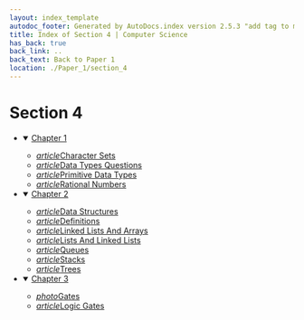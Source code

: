 ```yaml
---
layout: index_template
autodoc_footer: Generated by AutoDocs.index version 2.5.3 "add tag to make &lt;base&gt; work" ⓒ Starwort, 2020
title: Index of Section 4 | Computer Science
has_back: true
back_link: ..
back_text: Back to Paper 1
location: ./Paper_1/section_4
---
```


# **Section 4**

- <details open><summary><a href='./chapter_1'>Chapter 1</a></summary>

  - <a href='./chapter_1/character_sets.html'><i title='MD file' class="material-icons">article</i>Character Sets</a>
  - <a href='./chapter_1/data_types_questions.html'><i title='MD file' class="material-icons">article</i>Data Types Questions</a>
  - <a href='./chapter_1/primitive_data_types.html'><i title='MD file' class="material-icons">article</i>Primitive Data Types</a>
  - <a href='./chapter_1/rational_numbers.html'><i title='MD file' class="material-icons">article</i>Rational Numbers</a>

  </details>
- <details open><summary><a href='./chapter_2'>Chapter 2</a></summary>

  - <a href='./chapter_2/data_structures.html'><i title='MD file' class="material-icons">article</i>Data Structures</a>
  - <a href='./chapter_2/definitions.html'><i title='MD file' class="material-icons">article</i>Definitions</a>
  - <a href='./chapter_2/linked_lists_and_arrays.html'><i title='MD file' class="material-icons">article</i>Linked Lists And Arrays</a>
  - <a href='./chapter_2/lists_and_linked_lists.html'><i title='MD file' class="material-icons">article</i>Lists And Linked Lists</a>
  - <a href='./chapter_2/queues.html'><i title='MD file' class="material-icons">article</i>Queues</a>
  - <a href='./chapter_2/stacks.html'><i title='MD file' class="material-icons">article</i>Stacks</a>
  - <a href='./chapter_2/trees.html'><i title='MD file' class="material-icons">article</i>Trees</a>

  </details>
- <details open><summary><a href='./chapter_3'>Chapter 3</a></summary>

  - <a href='./chapter_3/gates.png'><i title='PNG file' class="material-icons">photo</i>Gates</a>
  - <a href='./chapter_3/logic_gates.html'><i title='MD file' class="material-icons">article</i>Logic Gates</a>

  </details>
